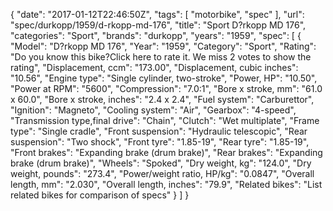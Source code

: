 {
    "date": "2017-01-12T22:46:50Z",
    "tags": [
        "motorbike",
        "spec"
    ],
    "url": "spec\/durkopp\/1959\/d-rkopp-md-176",
    "title": "Sport D?rkopp MD 176",
    "categories": "Sport",
    "brands": "durkopp",
    "years": "1959",
    "spec": [
        {
            "Model": "D?rkopp MD 176",
            "Year": "1959",
            "Category": "Sport",
            "Rating": "Do you know this bike?Click here to rate it. We miss 2 votes to show the rating",
            "Displacement, ccm": "173.00",
            "Displacement, cubic inches": "10.56",
            "Engine type": "Single cylinder, two-stroke",
            "Power, HP": "10.50",
            "Power at RPM": "5600",
            "Compression": "7.0:1",
            "Bore x stroke, mm": "61.0 x 60.0",
            "Bore x stroke, inches": "2.4 x 2.4",
            "Fuel system": "Carburettor",
            "Ignition": "Magneto",
            "Cooling system": "Air",
            "Gearbox": "4-speed",
            "Transmission type,final drive": "Chain",
            "Clutch": "Wet multiplate",
            "Frame type": "Single cradle",
            "Front suspension": "Hydraulic telescopic",
            "Rear suspension": "Two shock",
            "Front tyre": "1.85-19",
            "Rear tyre": "1.85-19",
            "Front brakes": "Expanding brake (drum brake)",
            "Rear brakes": "Expanding brake (drum brake)",
            "Wheels": "Spoked",
            "Dry weight, kg": "124.0",
            "Dry weight, pounds": "273.4",
            "Power\/weight ratio, HP\/kg": "0.0847",
            "Overall length, mm": "2.030",
            "Overall length, inches": "79.9",
            "Related bikes": "List related bikes for comparison of specs"
        }
    ]
}